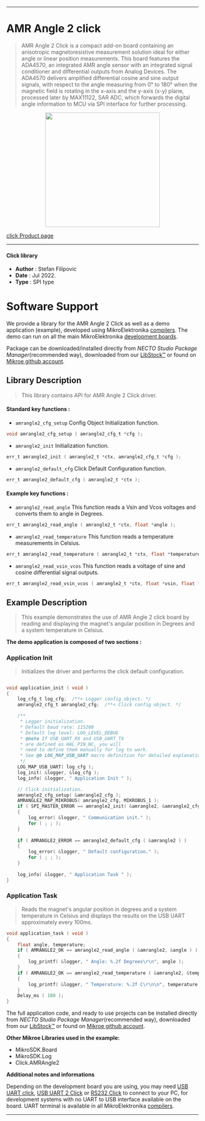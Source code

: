
---
# AMR Angle 2 click

> AMR Angle 2 Click is a compact add-on board containing an anisotropic magnetoresistive measurement solution ideal for either angle or linear position measurements. This board features the ADA4570, an integrated AMR angle sensor with an integrated signal conditioner and differential outputs from Analog Devices. The ADA4570 delivers amplified differential cosine and sine output signals, with respect to the angle measuring from 0° to 180° when the magnetic field is rotating in the x-axis and the y-axis (x-y) plane, processed later by MAX11122, SAR ADC, which forwards the digital angle information to MCU via SPI interface for further processing.

<p align="center">
  <img src="https://download.mikroe.com/images/click_for_ide/amrangle2_click.png" height=300px>
</p>

[click Product page](https://www.mikroe.com/amr-angle-2-click)

---


#### Click library

- **Author**        : Stefan Filipovic
- **Date**          : Jul 2022.
- **Type**          : SPI type


# Software Support

We provide a library for the AMR Angle 2 Click
as well as a demo application (example), developed using MikroElektronika
[compilers](https://www.mikroe.com/necto-studio).
The demo can run on all the main MikroElektronika [development boards](https://www.mikroe.com/development-boards).

Package can be downloaded/installed directly from *NECTO Studio Package Manager*(recommended way), downloaded from our [LibStock&trade;](https://libstock.mikroe.com) or found on [Mikroe github account](https://github.com/MikroElektronika/mikrosdk_click_v2/tree/master/clicks).

## Library Description

> This library contains API for AMR Angle 2 Click driver.

#### Standard key functions :

- `amrangle2_cfg_setup` Config Object Initialization function.
```c
void amrangle2_cfg_setup ( amrangle2_cfg_t *cfg );
```

- `amrangle2_init` Initialization function.
```c
err_t amrangle2_init ( amrangle2_t *ctx, amrangle2_cfg_t *cfg );
```

- `amrangle2_default_cfg` Click Default Configuration function.
```c
err_t amrangle2_default_cfg ( amrangle2_t *ctx );
```

#### Example key functions :

- `amrangle2_read_angle` This function reads a Vsin and Vcos voltages and converts them to angle in Degrees.
```c
err_t amrangle2_read_angle ( amrangle2_t *ctx, float *angle );
```

- `amrangle2_read_temperature` This function reads a temperature measurements in Celsius.
```c
err_t amrangle2_read_temperature ( amrangle2_t *ctx, float *temperature );
```

- `amrangle2_read_vsin_vcos` This function reads a voltage of sine and cosine differential signal outputs.
```c
err_t amrangle2_read_vsin_vcos ( amrangle2_t *ctx, float *vsin, float *vcos );
```

## Example Description

> This example demonstrates the use of AMR Angle 2 click board by reading and displaying the magnet's angular position in Degrees and a system temperature in Celsius.

**The demo application is composed of two sections :**

### Application Init

> Initializes the driver and performs the click default configuration.

```c

void application_init ( void )
{
    log_cfg_t log_cfg;  /**< Logger config object. */
    amrangle2_cfg_t amrangle2_cfg;  /**< Click config object. */

    /** 
     * Logger initialization.
     * Default baud rate: 115200
     * Default log level: LOG_LEVEL_DEBUG
     * @note If USB_UART_RX and USB_UART_TX 
     * are defined as HAL_PIN_NC, you will 
     * need to define them manually for log to work. 
     * See @b LOG_MAP_USB_UART macro definition for detailed explanation.
     */
    LOG_MAP_USB_UART( log_cfg );
    log_init( &logger, &log_cfg );
    log_info( &logger, " Application Init " );

    // Click initialization.
    amrangle2_cfg_setup( &amrangle2_cfg );
    AMRANGLE2_MAP_MIKROBUS( amrangle2_cfg, MIKROBUS_1 );
    if ( SPI_MASTER_ERROR == amrangle2_init( &amrangle2, &amrangle2_cfg ) )
    {
        log_error( &logger, " Communication init." );
        for ( ; ; );
    }
    
    if ( AMRANGLE2_ERROR == amrangle2_default_cfg ( &amrangle2 ) )
    {
        log_error( &logger, " Default configuration." );
        for ( ; ; );
    }
    
    log_info( &logger, " Application Task " );
}

```

### Application Task

> Reads the magnet's angular position in degrees and a system temperature in Celsius and displays the results on the USB UART approximately every 100ms.

```c
void application_task ( void )
{
    float angle, temperature;
    if ( AMRANGLE2_OK == amrangle2_read_angle ( &amrangle2, &angle ) ) 
    {
        log_printf( &logger, " Angle: %.2f Degrees\r\n", angle );
    }
    if ( AMRANGLE2_OK == amrangle2_read_temperature ( &amrangle2, &temperature ) ) 
    {
        log_printf( &logger, " Temperature: %.2f C\r\n\n", temperature );
    }
    Delay_ms ( 100 );
}
```

The full application code, and ready to use projects can be installed directly from *NECTO Studio Package Manager*(recommended way), downloaded from our [LibStock&trade;](https://libstock.mikroe.com) or found on [Mikroe github account](https://github.com/MikroElektronika/mikrosdk_click_v2/tree/master/clicks).

**Other Mikroe Libraries used in the example:**

- MikroSDK.Board
- MikroSDK.Log
- Click.AMRAngle2

**Additional notes and informations**

Depending on the development board you are using, you may need
[USB UART click](https://www.mikroe.com/usb-uart-click),
[USB UART 2 Click](https://www.mikroe.com/usb-uart-2-click) or
[RS232 Click](https://www.mikroe.com/rs232-click) to connect to your PC, for
development systems with no UART to USB interface available on the board. UART
terminal is available in all MikroElektronika
[compilers](https://shop.mikroe.com/compilers).

---
